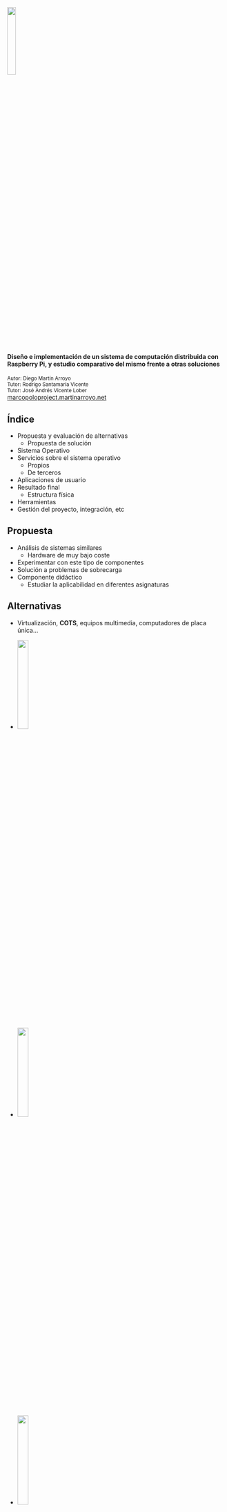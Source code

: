 <img src="img/Logo_USAL_Blanco_2012.svg" width="20%"/>

#### Diseño e implementación de un sistema de computación distribuida con Raspberry Pi, y estudio comparativo del mismo frente a otras soluciones 

<small>Autor: Diego Martín Arroyo</small>
<br>
<small>Tutor: Rodrigo Santamaría Vicente</small>
<br>
<small>Tutor: José Andrés Vicente Lober</small>
<br>
[marcopoloproject.martinarroyo.net](http://marcopoloproject.martinarroyo.net/)


## Índice

- Propuesta y evaluación de alternativas
    - Propuesta de solución
- Sistema Operativo
- Servicios sobre el sistema operativo
    - Propios
    - De terceros
- Aplicaciones de usuario
- Resultado final
    - Estructura física
- Herramientas
- Gestión del proyecto, integración, etc



## Propuesta

- Análisis de sistemas similares
    - Hardware de muy bajo coste
- Experimentar con este tipo de componentes
- Solución a problemas de sobrecarga
- Componente didáctico
    - Estudiar la aplicabilidad en diferentes asignaturas


## Alternativas

- Virtualización, **COTS**, equipos multimedia, computadores de placa única...

<ul class="images">
<li><img width="23%"src="img/virtualization.svg"/></li>
<li><img width="23%"src="img/beowulf.jpg"/></li>
<li><img width="23%"src="img/chromecast.jpg"/></li>
<li><img width="23%"src="img/raspberrypi.jpg"/></li>
</ul>


## State of the art

<img class="soa" src="img/kiepert-main.jpg"/>


<img class="soa" src="img/iridis-pi.jpg"/>


<img class="soa" src="img/bramblegchq.jpg"/>



## Propuesta de solución

- __*Hardware*__: Raspberry Pi 2 
- __Sistema operativo__: Arch Linux ARM
- __Lenguaje de programación principal__: Python
- Interconexión mediante la red existente

Note: Comenzar con herramientas similares, enseguida se identifica la necesidad de un protocolo de descubrimiento. Python. Rendimiento/sencillez + Frameworks


## Requisitos

- Mínimo coste
- Escalabilidad
- Mantenimiento sencillo
- Autoconfigurado
- Aplicable a diferentes asignaturas
- Independencia de la plataforma
- *Transparente*


<!-- .slide: style="background-repeat:no-repeat;" data-background="url('img/raspberrypi.jpg') no-repeat center" -->
## 

<img src="img/capa-0.svg" width="40%" alt="Capa 0"/>


## Hardware

Las placas Raspberry Pi son la mejor alternativa
- Precio
- Soporte
- Potencia de cálculo

El proyecto comienza con 5 nodos



## Sistema operativo

<img src="img/capa-1.svg" width="40%" alt="Capa 1"/>


## Sistema operativo

__Arch Linux ARM__ es elegido como la mejor opción frente a alternativas como __Raspbian__ por su rendimiento y versatilidad.

Supera al resto de alternativas en consumo de recursos, modularidad, disponibilidad de paquetes y adaptabilidad.



## Servicios del sistema operativo

<img src="img/capa-2.svg" width="60%" alt="Capa 2"/>

Note: Los servicios que provee el sistema operativo son el fundamento sobre el que se apoyan el resto de componentes *software*, y por tanto cubrirán las necesidades básicas de todos los componentes.


## Autoconfiguración

- Problema detectado rápidamente
- Es necesario un mecanismo que identifique todos los nodos presentes en una red sin configuración previa
- Independiente de la red
- Compatible con los objetivos de transparencia
- Alternativas como *Bonjour* o *Avahi* no son viables


## MarcoPolo

- Protocolo propio de descubrimiento
- Orientado a servicios
- Implementado sobre Twisted


## Características

- Dos roles independientes (Marco, Polo)
- Un nodo puede operar de forma independiente en múltiples mallas
- Independiente de plataforma
    - Mensajes JSON enviados por *Multicast*
- Mensajes UDP (protocolo no fiable)
- Conectable: *bindings* en 4 lenguajes, extensible a más
- Conjunto de utilidades de consola

Note:JSON, Twisted, Demo


## Funcionamiento

Note: Funcionamiento de MarcoPolo


## Gestión de usuarios

- Servidor LDAP del centro para realizar la gestión de usuarios (simplifica el uso del sistema)
- Es necesario garantizar la transparencia de acceso.
- Solución: módulo propio para __PAM__ (implementado en C/C++ e integrado con *MarcoPolo* a través del *binding*)


## Funcionamiento

Note: Funcionamiento


## Arranque en red

- Uno de los objetivos del proyecto es simplificar la administración del mismo
- Operaciones como la instalación del sistema operativo o tareas rutinarias pueden ser tediosas para el administrador
- Las placas Raspberry Pi no son compatibles con __PXE__


## Marcobootstrap

- Herramienta de gestión de la instalación y actualización del sistema operativo, reinicio del sistema, apagado...
- Instalación desatendida y autoconfigurada (mediante MarcoPolo) del sistema operativo en red


### MarcoBootstrap-Backend
<img src="img/marcobootstrap.png" alt="Vista de la interfaz de la herramienta marcobootstrap" width="80%"/>
- Ofrece imágenes del sistema operativo y el *bootcode*
- Planificación, gestión y cancelación de operaciones


### MarcoBootstrap-Slave

- Recibe peticiones de *MarcoBootstrap-backend*, programando las operaciones requeridas
- Proceso *daemon* en cada uno de los nodos, detectable a través de __MarcoPolo__


### marco-netinst

- Instalación desatendida del sistema operativo
- Utiliza una versión mínima de *MarcoPolo* para el descubrimiento de un servidor *MarcoBootstrap*
- Reduce el tiempo de atención humana a menos de 2 minutos por cada nodo a instalar
- Instalable manualmente o a través de Marcobootstrap-slave para operaciones de actualización

Note: Demo. Cargar la imagen de S.O. Herramientas de creación. Prueba la versatilidad de Marco-Polo


## Servicios de terceros


## DistCC

Las placas elegidas tienen una potencia de cómputo baja
- Tareas como la compilación de código son lentas
- Soluciones como QEMU no son factibles

- Solución: Compilación distribuida
- Para aprovechar un equipo más potente, pero de arquitectura x86, se crea un compilador cruzado específico
- Transparente: 

> distcc gcc -c main.c -o main.o

Note: Sun server- Eclipse


### Rendimiento

El tiempo de compilación se reduce drásticamente.

- OpenMPI:
    - __Rasbperry Pi__: 1 h y 14 minutos
    - __Distcc__ sin paralelización: 45 minutos
    - __Distcc__ con 4 trabajos paralelos (`make -j4`): 21 minutos


## OpenMPI

- Integración con las diferentes herramientas del sistema.
- Compatible con las prácticas de __Arquitectura de Computadores__
- Pruebas de concepto creadas


## Tomcat

- Integrado con las herramientas creadas
- Una instancia independiente para cada usuario


## quick2wire

Se plantea el uso del puerto GPIO para las diferentes aplicaciones creadas
Problemas:
- El puerto GPIO es manipulable con permisos de superusuario (inviable en un entorno académico)
- Existe una biblioteca capaz, __quick2wire-python-api__, escrita en Python, pero se desea utilizar el puerto en aplicaciones escritas en C/C++
- Solución: portar la API de Python a C++


## Características

- Se ha portado toda la funcionalidad relativa a la manipulación de los pines en modo salida
- Permite la manipulación de cualquier pin, estableciendo relaciones de "posesión" entre un usuario y un pin


## MarcoManager

- Integración de *MarcoPolo* en servicios de terceros
- Permite realizar operaciones típicas de __cron__
- Integrado con __Tomcat__ y __Distcc__



## Aplicaciones de usuario

<img src="img/capa-3.svg" width="40%" alt="Capa 3"/>


## Despliegue

- Realizar operaciones de despliegue en diferentes equipos suele ser un proceso tedioso
- Herramientas como __scp__ o __ftp__ son poco versátiles
- Se suma el problema de la detección de nodos


## Deployer

<img src="img/screenshot-deployer.png" alt="Vista de la herramienta deployer" width="65%"/>
- Detección de nodos con *MarcoPolo*
- Integración directa con __Tomcat__
- Integrado con Diaweb
- Versátil


## Status Monitor
<img src="img/screenshot-statusmonitor.png" alt="Vista de la herramienta statusmonitor" width="35%"/>
- Herramienta que permite evaluar el estado de los diferentes nodos presentes en la red
- Detección mediante *MarcoPolo*
- Elimina cuellos de botella
- Completamente asíncrono


## Funcionamiento

1. El cliente web solicita al nodo al que se ha conectado todos los miembros de la red con el servicio "statusmonitor".
2. El servidor utiliza el *binding* de Marco para realizar esta consulta
3. Se retorna la información y el cliente establece conexiones __WebSocket__ __directas__ con cada uno de los nodos.
4. El cliente recibe la información en directo, sin *polling*.


## Shell
<img src="img/loggermain.png" alt="Vista de la herramienta shell" width="80%"/>
- Permite realizar operaciones de depuración sencillas
- Ejecución completamente asíncrona (incluyendo la recolección de datos)

Note: WebSockets, Tornado, Ejemplo de ejecución asíncrona, Seguridad


## Resultado final

Arquitectura orientada a servicios
<img width="64%" src="img/capas.svg" alt="Vista conceptual de la arquitectura por capas del sistema"/>


## Estructura física

- 3 diseños
- Integración de todos los componentes principales en una única estructura
- Centralización de las funciones de red y alimentación eléctrica


## Prototipos iniciales

1. Inicialmente se plantea una estructura muy rudimentaria con separadores hexagonales (se descarta antes de comenzar su desarrollo)
2. El segundo diseño utiliza una estructura de metacrilato para sostener todos los nodos 

<img width="60%" src="img/prototipo1vistageneral.jpg"/>
<img width="19%" src="img/prototipo1vistaperfil.jpg"/>


## Propuesta final

- Estructura de metacrilato (del segundo diseño)
- Un único punto de red y alimentación

<ul class="images">
<br>
<li><img width="49%" src="img/general.jpg" alt="Vista de la estructura física"/></li>
<li><img width="49%" src="img/fuentedetalle.jpg" alt="Vista en detalle de la fuente de alimentación"/></li>
</ul>


## Propuesta final

Se han modificado varios componentes, como la instalación eléctrica.
<ul class="images">
<br>
<li><img width="23%" src="img/dc.jpg" alt="Vista del cable DC modificado"/></li>
<li><img width="23%" src="img/usb.jpg" alt="Vista del cable USB modificado"/></li>
<br>
<li><img width="35%" src="img/fusibles.jpg" alt="Vista de la placa de fusibles"/></li>
</ul>


## PCB

- Simplifica la instalación de los diferentes LEDs de cada nodo

<ul class="images">
<li><img width="30%" src="img/general-placa.jpg" alt="Vista general de la placa Raspberry Pi con el circuito impreso conectado"/></li>
<li><img width="30%" src="img/leds.jpg" alt="Vista de la placa en funcionamiento"/></li>
<li><img width="30%" src="img/vista2.jpg" alt="Vista en otra perspectiva del PCB"/></li>
</ul>


## PCB

<ul class="images">
<li><img width="40%" src="img/placaanverso.jpg" alt="Vista del anverso de la placa PCB"/></li>
<li><img width="40%" src="img/placareverso.jpg" alt="Vista del reverso de la placa PCB"/></li>
</ul>



# Herramientas utilizadas


## Mecanismos de evaluación

- Test unitarios
    - __Unittest__, __Pylint__
    - Facilitan el desarrollo y permiten detectar errores antes de que el código sea ejecutado
- Evaluaciones de usuario
- Pruebas de integración en entornos reales


## Evaluaciones de usuario

- Se han realizado evaluaciones a todos los tipos de usuario potencial del sistema (profesores, estudiantes, administradores)
- Varios tipos de evaluación (seguimiento continuo, diferentes dinámicas...)
- Documentadas como parte del proyecto
- Han probado ser uno de los mejores mecanismos para identificar necesidades


## Pruebas de integración en entornos reales

- Pruebas durante las diferentes fases del proyecto para determinar la compatibilidad del mismo con el entorno
- La mayor parte del desarrollo del proyecto se ha realizado en entornos reales
- Pruebas en diferentes condiciones:
    - Varios puntos de la red de la Facultad, redes domésticas
    - Equipos de aulas de informática, equipos personales, *workstations*, Raspberry Pi...


## Herramientas utilizadas

Orientación a eventos y programación en un único hilo

<img width="40%" src="img/threadcomparison.png" alt="Comparación de diferentes modelos de paralelismo"/>

Twisted y Tornado siguen este enfoque


## Interfaces web

- AJAX es utilizado minoritariamente
- La mayoría de las comunicaciones se realizan a través de *WebSockets*
    - Elimina cuellos de botella
    - Comunicación asíncrona bidireccional
- Bootstrap y jQuery para la funcionalidad básica
- d3.js para visualización de datos




## Integración

- *Hardware*
    - Máquinas virtuales
    - Equipos de escritorio y portátiles
    - __Raspberry Pi__
- *Software*
    - __Xubuntu__, __Ubuntu__
    - __Raspbian__
    - __Arch Linux ARM__
- Todos los paquetes *software* gestionan de forma transparente las diferencias entre cada configuración
- Compatible con init.d y systemd


## Gestión del proyecto

- Proceso incremental basado en prototipos
- Herramientas de gestión:
    - Redmine
    - Git


## TFG en números

- ~ 600 *commits*
- 500 horas de trabajo
- 7 paquetes públicos en __Pypi__
- 18 repositorios públicos en Bitbucket
- 3 lenguajes de programación principales y dos secundarios (Python, C, Bash, C++, Java)


## ¿Por qué este TFG?

- Sintetiza y expande los conocimientos en varias áreas de conocimiento
- Propone soluciones presentes en la infraestructura de la Facultad de Ciencias
- Propone un nuevo punto de vista a este tipo de clústers


## Conclusiones y líneas de trabajo futuro

- Mejoras en MarcoPolo y el resto de herramientas
- Estudio de implementación en las asignaturas propuestas
- Promoción del proyecto ([marcopoloproject.martinarroyo.net](http://marcopoloproject.martinarroyo.net))
